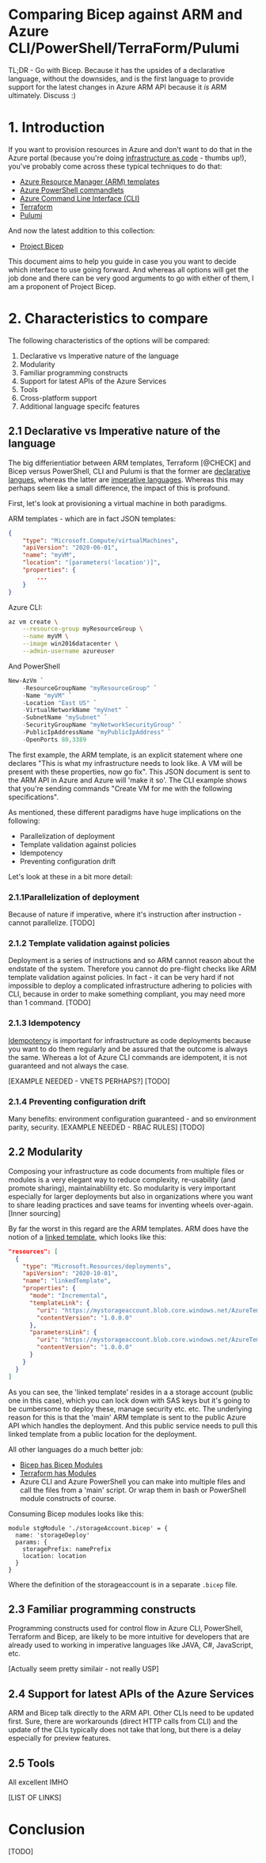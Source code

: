 Comparing Bicep against ARM and Azure CLI/PowerShell/TerraForm/Pulumi
=====================================================================

TL;DR - Go with Bicep. Because it has the upsides of a declarative language, without the downsides, and is the first language to provide support for the latest changes in Azure ARM API because it _is_ ARM ultimately.
Discuss :)

# 1. Introduction

If you want to provision resources in Azure and don't want to do that in the Azure portal (because you're doing [infrastructure as code](https://en.wikipedia.org/wiki/Infrastructure_as_code) - thumbs up!), you've probably come across these typical techniques to do that:

- [Azure Resource Manager (ARM) templates](https://docs.microsoft.com/en-us/azure/azure-resource-manager/templates/overview)
- [Azure PowerShell commandlets](https://docs.microsoft.com/en-us/powershell/azure/?view=azps-5.9.0)
- [Azure Command Line Interface (CLI)](https://docs.microsoft.com/en-us/cli/azure/install-azure-cli)
- [Terraform](https://www.terraform.io/)
- [Pulumi](https://www.pulumi.com/)

And now the latest addition to this collection:

- [Project Bicep](https://github.com/Azure/bicep)

This document aims to help you guide in case you you want to decide which interface to use going forward. And whereas all options will get the job done and there can be very good arguments to go with either of them, I am a proponent of Project Bicep.

# 2. Characteristics to compare

The following characteristics of the options will be compared:

1. Declarative vs Imperative nature of the language
2. Modularity
3. Familiar programming constructs
4. Support for latest APIs of the Azure Services
5. Tools
6. Cross-platform support
7. Additional language specifc features

## 2.1 Declarative vs Imperative nature of the language

The big differientiatior between ARM templates, Terraform [@CHECK] and Bicep versus PowerShell, CLI and Pulumi is that the former are [declarative langues](https://en.wikipedia.org/wiki/Declarative_programming), whereas the latter are [imperative languages](https://en.wikipedia.org/wiki/Imperative_programming). Whereas this may perhaps seem like a small difference, the impact of this is profound.

First, let's look at provisioning a virtual machine in both paradigms.

ARM templates - which are in fact JSON templates:
```JSON
{
    "type": "Microsoft.Compute/virtualMachines",
    "apiVersion": "2020-06-01",
    "name": "myVM",
    "location": "[parameters('location')]",
    "properties": {
        ...
    }
}
```

Azure CLI:
```bash
az vm create \
    --resource-group myResourceGroup \
    --name myVM \
    --image win2016datacenter \
    --admin-username azureuser
```

And PowerShell
```PowerShell
New-AzVm `
    -ResourceGroupName "myResourceGroup" `
    -Name "myVM" `
    -Location "East US" `
    -VirtualNetworkName "myVnet" `
    -SubnetName "mySubnet" `
    -SecurityGroupName "myNetworkSecurityGroup" `
    -PublicIpAddressName "myPublicIpAddress" `
    -OpenPorts 80,3389
```

The first example, the ARM template, is an explicit statement where one declares "This is what my infrastructure needs to look like. A VM will be present with these properties, now go fix". This JSON document is sent to the ARM API in Azure and Azure will 'make it so'.
The CLI example shows that you're sending commands "Create VM for me with the following specifications".

As mentioned, these different paradigms have huge implications on the following:

- Parallelization of deployment
- Template validation against policies
- Idempotency
- Preventing configuration drift

Let's look at these in a bit more detail:

### 2.1.1Parallelization of deployment
Because of nature if imperative, where it's instruction after instruction - cannot parallelize.
[TODO]

### 2.1.2 Template validation against policies
Deployment is a series of instructions and so ARM cannot reason about the endstate of the system. Therefore you cannot do pre-flight checks like ARM template validation against policies.
In fact - it can be very hard if not impossible to deploy a complicated infrastructure adhering to policies with CLI, because in order to make something compliant, you may need more than 1 command.
[TODO]

### 2.1.3 Idempotency
[Idempotency](https://docs.microsoft.com/en-us/azure/azure-resource-manager/templates/overview#why-choose-arm-templates) is important for infrastructure as code deployments because you want to do them regularly and be assured that the outcome is always the same. Whereas a lot of Azure CLI commands are idempotent, it is not guaranteed and not always the case. 

[EXAMPLE NEEDED - VNETS PERHAPS?]
[TODO]

### 2.1.4 Preventing configuration drift
Many benefits: environment configuration guaranteed - and so environment parity, security.
[EXAMPLE NEEDED - RBAC RULES]
[TODO]


## 2.2 Modularity
Composing your infrastructure as code documents from multiple files or modules is a very elegant way to reduce complexity, re-usability (and promote sharing), maintainablility etc. So modularity is very important especially for larger deployments but also in organizations where you want to share leading practices and save teams for inventing wheels over-again.
[Inner sourcing]

By far the worst in this regard are the ARM templates. ARM does have the notion of a [linked template](https://docs.microsoft.com/en-us/azure/azure-resource-manager/templates/linked-templates?tabs=azure-powershell), which looks like this:

```JSON
"resources": [
  {
    "type": "Microsoft.Resources/deployments",
    "apiVersion": "2020-10-01",
    "name": "linkedTemplate",
    "properties": {
      "mode": "Incremental",
      "templateLink": {
        "uri": "https://mystorageaccount.blob.core.windows.net/AzureTemplates/newStorageAccount.json",
        "contentVersion": "1.0.0.0"
      },
      "parametersLink": {
        "uri": "https://mystorageaccount.blob.core.windows.net/AzureTemplates/newStorageAccount.parameters.json",
        "contentVersion": "1.0.0.0"
      }
    }
  }
]
```

As you can see, the 'linked template' resides in a a storage account (public one in this case), which you can lock down with SAS keys but it's going to be cumbersome to deploy these, manage security etc. etc. The underlying reason for this is that the 'main' ARM template is sent to the public Azure API which handles the deployment. And this public service needs to pull this linked template from a public location for the deployment.

All other languages do a much better job:
- [Bicep has Bicep Modules](https://docs.microsoft.com/en-us/azure/azure-resource-manager/templates/bicep-modules)
- [Terraform has Modules](https://www.terraform.io/docs/language/modules/develop/index.html)
- Azure CLI and Azure PowerShell you can make into multiple files and call the files from a 'main' script. Or wrap them in bash or PowerShell module constructs of course.

Consuming Bicep modules looks like this:

```Bicep
module stgModule './storageAccount.bicep' = {
  name: 'storageDeploy'
  params: {
    storagePrefix: namePrefix
    location: location
  }
}
```

Where the definition of the storageaccount is in a separate `.bicep` file.

## 2.3 Familiar programming constructs
Programming constructs used for control flow in Azure CLI, PowerShell, Terraform and Bicep, are likely to be more intuitive for developers that are already used to working in imperative languages like JAVA, C#, JavaScript, etc.

[Actually seem pretty similair - not really USP]

## 2.4 Support for latest APIs of the Azure Services
ARM and Bicep talk directly to the ARM API. Other CLIs need to be updated first. Sure, there are workarounds (direct HTTP calls from CLI) and the update of the CLIs typically does not take that long, but there is a delay especially for preview features.


## 2.5 Tools
All excellent IMHO

[LIST OF LINKS]



# Conclusion
[TODO]
